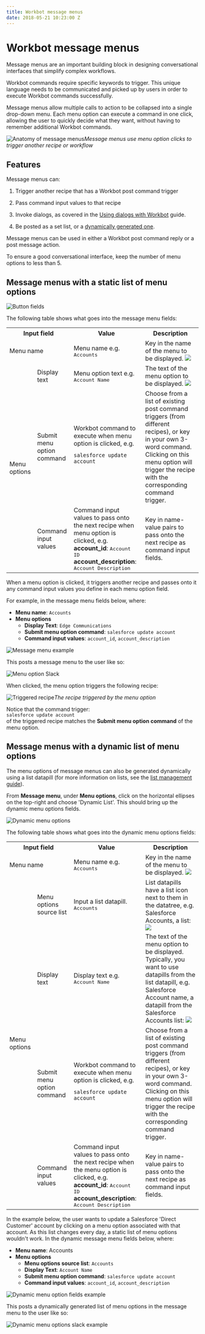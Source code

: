 ```yaml
---
title: Workbot message menus
date: 2018-05-21 10:23:00 Z
---
```


# Workbot message menus
Message menus are an important building block in designing conversational interfaces that simplify complex workflows.

Workbot commands require specific keywords to trigger. This unique language needs to be communicated and picked up by users in order to execute Workbot commands successfully.

Message menus allow multiple calls to action to be collapsed into a single drop-down menu. Each menu option can execute a command in one click, allowing the user to quickly decide what they want, without having to remember additional Workbot commands.

![Anatomy of message menus](~@img/workbot/workbot-message-menus/message-menus.png)*Message menus use menu option clicks to trigger another recipe or workflow*

## Features

Message menus can:

1. Trigger another recipe that has a Workbot post command trigger

2. Pass command input values to that recipe

3. Invoke dialogs, as covered in the [Using dialogs with Workbot](https://docs.workato.com/workbot/using-dialogs-with-workbot.html) guide.

4. Be posted as a set list, or a [dynamically generated one](#dynamic-list).

Message menus can be used in either a Workbot post command reply or a post message action.

To ensure a good conversational interface, keep the number of menu options to less than 5.

## Message menus with a static list of menu options

![Button fields](~@img/workbot/workbot-message-menus/message-menu-fields.png)

The following table shows what goes into the message menu fields:

<table class="unchanged rich-diff-level-one">
  <tbody>
    <tr>
      <th colspan="2">Input field</th>
      <th>Value</th>
      <th>Description</th>
    </tr>
    <tr>
      <td colspan="2">Menu name</td>
      <td>
        Menu name e.g. <kbd>Accounts</kbd>
      </td>
      <td>
        Key in the name of the menu to be displayed.
        <img src="~@img/workbot/workbot-message-menus/menu-name.png"></img>
      </td>
    </tr>
    <tr>
      <td rowspan="4">Menu options</td>
    </tr>
    <tr>
      <td>Display text</td>
      <td>
        Menu option text e.g. <kbd>Account Name</kbd>
      </td>
      <td>
        The text of the menu option to be displayed.
        <img src="~@img/workbot/workbot-message-menus/menu-options-example.png"></img>
      </td>
    </tr>
    <tr>
      <td>Submit menu option command</td>
      <td>Workbot command to execute when menu option is clicked, e.g.
      <pre><code>salesforce update account</code></pre>
      </td>
      <td>
        Choose from a list of existing post command triggers (from different recipes), or key in your own 3-word command. Clicking on this menu option will trigger the recipe with the corresponding command trigger.
      </td>
    </tr>
    <tr>
      <td>Command input values</td>
      <td>
        Command input values to pass onto the next recipe when menu option is clicked, e.g.<br>
        <b>account_id</b>: <kbd>Account ID</kbd>
        <b>account_description</b>: <kbd>Account Description</kbd>
      </td>
      <td>
      Key in name-value pairs to pass onto the next recipe as command input fields.
      </td>
    </tr>
  </tbody>
</table>

When a menu option is clicked, it triggers another recipe and passes onto it any command input values you define in each menu option field.

For example, in the message menu fields below, where:

- **Menu name**: ``Accounts``
- **Menu options**
  - **Display Text**: ``Edge Communications``
  - **Submit menu option command**: ``salesforce update account``
  - **Command input values**: ``account_id``, ``account_description``

![Message menu example](~@img/workbot/workbot-message-menus/message-menu-example.png)

This posts a message menu to the user like so:

![Menu option Slack](~@img/workbot/workbot-message-menus/menu-option-slack.png)

When clicked, the menu option triggers the following recipe:

![Triggered recipe](~@img/workbot/workbot-message-menus/triggered-recipe.png)*The recipe triggered by the menu option*

Notice that the command trigger:<br>```salesforce update account```<br>of the triggered recipe matches the **Submit menu option command** of the menu option.

## Message menus with a dynamic list of menu options

The menu options of message menus can also be generated dynamically using a list datapill (for more information on lists, see the [list management guide](https://docs.workato.com/features/list-management.html)).

From **Message menu**, under **Menu options**, click on the horizontal ellipses on the top-right and choose 'Dynamic List'. This should bring up the dynamic menu options fields.

![Dynamic menu options](~@img/workbot/workbot-message-menus/dynamic-menu-options.png)

The following table shows what goes into the dynamic menu options fields:

<table class="unchanged rich-diff-level-one">
    <tbody>
        <tr>
            <th colspan="2">Input field</th>
            <th>Value</th>
            <th>Description</th>
        </tr>
        <tr>
          <td colspan="2">Menu name</td>
          <td>
            Menu name e.g. <kbd>Accounts</kbd>
          </td>
          <td>
            Key in the name of the menu to be displayed.
            <img src="~@img/workbot/workbot-message-menus/menu-name.png"></img>
          </td>
        </tr>
        <tr>
          <td rowspan="5">Menu options</td>
        </tr>
        <tr>
          <td>Menu options source list</td>
          <td>
            Input a list datapill. <kbd>Accounts</kbd>
          </td>
          <td>
            List datapills have a list icon next to them in the datatree, e.g. Salesforce Accounts, a list:
            <img src="~@img/workbot/workbot-message-menus/list-datapill.png"></img>
          </td>
        </tr>
        <tr>
          <td>Display text</td>
          <td>
            Display text e.g. <kbd>Account Name</kbd>
          </td>
          <td>
            The text of the menu option to be displayed. Typically, you want to use datapills from the list datapill, e.g. Salesforce Account name, a datapill from the Salesforce Accounts list:
            <img src="~@img/workbot/workbot-message-menus/datapill-from-list-datapill.png"></img>
          </td>
        </tr>
        <tr>
          <td>Submit menu option command</td>
          <td>Workbot command to execute when menu option is clicked, e.g.
          <pre><code>salesforce update account</code></pre>
          </td>
          <td>
            Choose from a list of existing post command triggers (from different recipes), or key in your own 3-word command. Clicking on this menu option will trigger the recipe with the corresponding command trigger.
          </td>
        </tr>
        <tr>
          <td>Command input values</td>
          <td>
            Command input values to pass onto the next recipe when the menu option is clicked, e.g.<br>
            <b>account_id</b>: <kbd>Account ID</kbd>
            <b>account_description</b>: <kbd>Account Description</kbd>
          </td>
          <td>
          Key in name-value pairs to pass onto the next recipe as command input fields.
          </td>
        </tr>
      </tbody>
    </table>

In the example below, the user wants to update a Salesforce 'Direct Customer' account by clicking on a menu option associated with that account. As this list changes every day, a static list of menu options wouldn't work. In the dynamic message menu fields below, where:

- **Menu name**: Accounts
- **Menu options**
  - **Menu options source list**: ``Accounts``
  - **Display Text**: ```Account Name```
  - **Submit menu option command**: ``salesforce update account``
  - **Command input values**: ``account_id``, ``account_description``

![Dynamic menu option fields example](~@img/workbot/workbot-message-menus/dynamic-menu-option-fields-example.png)

This posts a dynamically generated list of menu options in the message menu to the user like so:

![Dynamic menu options slack example](~@img/workbot/workbot-message-menus/dynamic-menu-options-slack-example.png)
